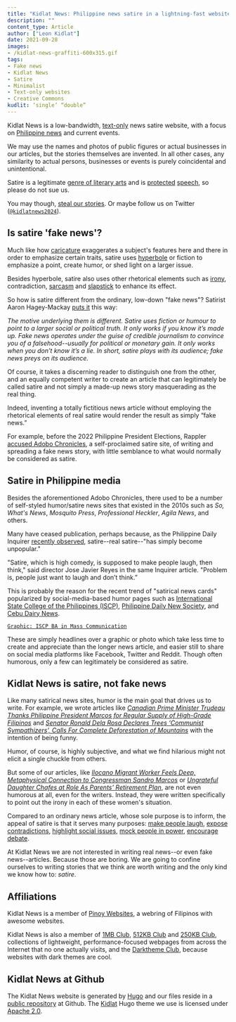 ```yaml
---
title: "Kidlat News: Philippine news satire in a lightning-fast website"
description: ""
content_type: Article
author: ["Leon Kidlat"]
date: 2021-09-28
images:
- /kidlat-news-graffiti-600x315.gif
tags:
- Fake news
- Kidlat News
- Satire
- Minimalist
- Text-only websites
- Creative Commons
kudlit: ‘single’ “double”
---
```

Kidlat News is a low-bandwidth, [text-only](/kidlat-news-lightning-fast/) news satire website, with a focus on [Philippine news](/tags/philippine-news-satire/) and current events.

We may use the names and photos of public figures or actual businesses in our articles, but the stories themselves are invented. In all other cases, any similarity to actual persons, businesses or events is purely coincidental and unintentional.

Satire is a legitimate [genre of literary arts](https://en.wikipedia.org/wiki/Satire) and is [protected](https://www.rappler.com/newsbreak/iq/highlights-cebu-judge-decision-dismissing-charges-vs-bambi-beltran/) [speech](https://lawreview.ust.edu.ph/political-satire-in-the-digital-age-magnifying-the-extent-of-protected-speech/), so please do not sue us.

You may though, [steal our stories](/kidlat-news-steal-our-stories/). Or maybe follow us on Twitter ([`@kidlatnews2024`](https://twitter.com/kidlatnews2024)).


## Is satire 'fake news'?

Much like how [caricature](https://en.wikipedia.org/wiki/Caricature) exaggerates a subject's features here and there in order to emphasize certain traits, satire uses [hyperbole](https://en.wikipedia.org/wiki/Hyperbole) or fiction to emphasize a point, create humor, or shed light on a larger issue.

Besides hyperbole, satire also uses other rhetorical elements such as [irony](https://en.wikipedia.org/wiki/Irony), contradiction, [sarcasm](https://en.wikipedia.org/wiki/Sarcasm) and [slapstick](https://en.wikipedia.org/wiki/Slapstick) to enhance its effect.

So how is satire different from the ordinary, low-down "fake news"? Satirist Aaron Hagey-Mackay [puts it](https://magazine.utoronto.ca/people/alumni-donors/satire-vs-fake-news-aaron-hagey-mackay/) this way:

*The motive underlying them is different. Satire uses fiction or humour to point to a larger social or political truth. It only works if you know it’s made up. Fake news operates under the guise of credible journalism to convince you of a falsehood--usually for political or monetary gain. It only works when you don’t know it’s a lie. In short, satire plays with its audience; fake news preys on its audience.*

Of course, it takes a discerning reader to distinguish one from the other, and an equally competent writer to create an article that can legitimately be called satire and not simply a made-up news story masquerading as the real thing.

Indeed, inventing a totally fictitious news article without employing the rhetorical elements of real satire would render the result as simply “fake news.”

For example, before the 2022 Philippine President Elections, Rappler [accused Adobo Chronicles](https://www.rappler.com/newsbreak/in-depth/201969-difference-between-satire-fake-news-adobo-chronicles/), a self-proclaimed satire site, of writing and spreading a fake news story, with little semblance to what would normally be considered as satire.

## Satire in Philippine media

Besides the aforementioned Adobo Chronicles, there used to be a number of self-styled humor/satire news sites that existed in the 2010s such as *So, What's News*, *Mosquito Press*, *Professional Heckler*, *Agila News*, and others.

Many have ceased publication, perhaps because, as the Philippine Daily Inquirer [recently observed](https://newsinfo.inquirer.net/1577334/i-think-therefore-i-laugh-what-now-for-pinoy-satire), satire--real satire--"has simply become unpopular."

"Satire, which is high comedy, is supposed to make people laugh, then think," said director Jose Javier Reyes in the same Inquirer article. "Problem is, people just want to laugh and don’t think.”

This is probably the reason for the recent trend of "satirical news cards" popularized by social-media-based humor pages such as [International State College of the Philippines (ISCP)](https://www.facebook.com/ISCPhilippines), [Philippine Daily New Society](https://www.facebook.com/PhilippinePDNS/), and [Cebu Dairy News](https://www.facebook.com/cebudairynews).

[`Graphic: ISCP BA in Mass Communication`](/images/international-state-college-of-the-philippines-satire-graphic.gif)

These are simply headlines over a graphic or photo which take less time to create and appreciate than the longer news article, and easier still to share on social media platforms like Facebook, Twitter and Reddit. Though often humorous, only a few can legitimately be considered as satire.

## Kidlat News is satire, not fake news

Like many satirical news sites, humor is the main goal that drives us to write. For example, we wrote articles like *[Canadian Prime Minister Trudeau Thanks Philippine President Marcos for Regular Supply of High-Grade Filipinos](/news/canadian-prime-minister-trudeau-thanks-philippine-president-marcos-for-regular-supply-of-high-grade-fili/)* and *[Senator Ronald Dela Rosa Declares Trees ‘Communist Sympathizers’, Calls For Complete Deforestation of Mountains](/news/philippine-senator-ronald-dela-rosa-declares-trees-communist-sympathizers-calls-for-complete-deforestation-of-mountains/)* with the intention of being funny.

Humor, of course, is highly subjective, and what we find hilarious might not elicit a single chuckle from others.

But some of our articles, like *[Ilocano Migrant Worker Feels Deep, Metaphysical Connection to Congressman Sandro Marcos](/news/ilocano-migrant-worker-feels-deep-metaphysical-connection-to-congressman-sandro-marcos/)* or *[Ungrateful Daughter Chafes at Role As Parents’ Retirement Plan](/news/ungrateful-daughter-chafes-at-role-as-parents-retirement-plan/)*, are not even humorous at all, even for the writers. Instead, they were written specifically to point out the irony in each of these women's situation.

Compared to an ordinary news article, whose sole purpose is to inform, the appeal of satire is that it serves many purposes: [make people laugh](/news/filipino-tourist-sets-new-world-record-for-fastest-airplane-touchdown-to-seatbelt-unfastening-time/), [expose contradictions](/news/modern-day-hero-refused-burial-at-libingan-ng-mga-bayani/), [highlight social issues](/news/jollibee-ceo-ernesto-tanmantiong-sues-company-demands-paid-leave-13th-month-pay/), [mock people in power](/news/upsilon-sigma-phi-neophyte-proud-of-brods-who-remade-the-philippines-into-a-people-exporting-third-world-economy/), [encourage debate](/opinion/our-daughter-is-now-a-young-woman.-time-for-her-to-be-circumcised/).

At Kidlat News we are not interested in writing real news--or even fake news--articles. Because those are boring. We are going to confine ourselves to writing stories that we think are worth writing and the only kind we know how to: *satire*.

## Affiliations

Kidlat News is a member of [Pinoy Websites](https://webring.antaresph.dev/), a webring of Filipinos with awesome websites.

Kidlat News is also a member of [1MB Club](https://1mb.club/), [512KB Club](https://512kb.club/) and [250KB Club](https://250kb.club/), collections of lightweight, performance-focused webpages from across the Internet that no one actually visits, and the [Darktheme Club](https://darktheme.club/), because websites with dark themes are cool.

## Kidlat News at Github

The Kidlat News website is generated by [Hugo](https://gohugo.io/) and our files reside in a [public repository](https://github.com/kidlat2024/kidlatnews) at Github. The [Kidlat](https://github.com/kidlat2024/kidlat) Hugo theme we use is licensed under [Apache 2.0](https://github.com/kidlat2024/kidlat/blob/main/LICENSE).
